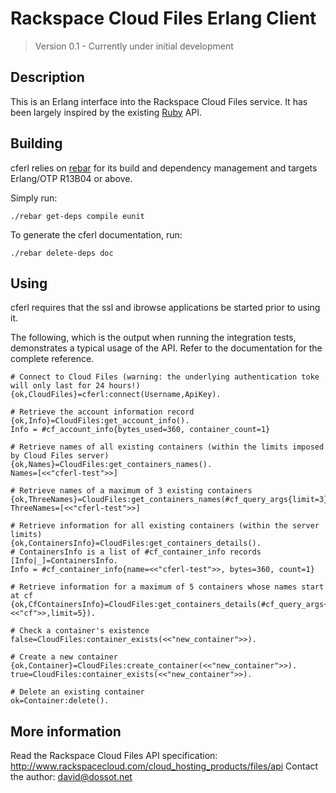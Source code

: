Rackspace Cloud Files Erlang Client
===================================

> Version 0.1 - Currently under initial development

Description
-----------

This is an Erlang interface into the Rackspace Cloud Files service. It has been largely inspired by the existing [Ruby](http://github.com/rackspace/ruby-cloudfiles) API.

Building
--------

cferl relies on [rebar](http://bitbucket.org/basho/rebar/wiki/Home) for its build and dependency management and targets Erlang/OTP R13B04 or above.

Simply run:

    ./rebar get-deps compile eunit

To generate the cferl documentation, run:

    ./rebar delete-deps doc

Using
-----

cferl requires that the ssl and ibrowse applications be started prior to using it.

The following, which is the output when running the integration tests, demonstrates a typical usage of the API. Refer to the documentation for the complete reference.

    # Connect to Cloud Files (warning: the underlying authentication toke will only last for 24 hours!)
    {ok,CloudFiles}=cferl:connect(Username,ApiKey).
    
    # Retrieve the account information record
    {ok,Info}=CloudFiles:get_account_info().
    Info = #cf_account_info{bytes_used=360, container_count=1}
    
    # Retrieve names of all existing containers (within the limits imposed by Cloud Files server)
    {ok,Names}=CloudFiles:get_containers_names().
    Names=[<<"cferl-test">>]

    # Retrieve names of a maximum of 3 existing containers
    {ok,ThreeNames}=CloudFiles:get_containers_names(#cf_query_args{limit=3}).
    ThreeNames=[<<"cferl-test">>]

    # Retrieve information for all existing containers (within the server limits)
    {ok,ContainersInfo}=CloudFiles:get_containers_details().
    # ContainersInfo is a list of #cf_container_info records
    [Info|_]=ContainersInfo.
    Info = #cf_container_info{name=<<"cferl-test">>, bytes=360, count=1}
    
    # Retrieve information for a maximum of 5 containers whose names start at cf
    {ok,CfContainersInfo}=CloudFiles:get_containers_details(#cf_query_args{marker=<<"cf">>,limit=5}).
    
    # Check a container's existence
    false=CloudFiles:container_exists(<<"new_container">>).
    
    # Create a new container
    {ok,Container}=CloudFiles:create_container(<<"new_container">>).
    true=CloudFiles:container_exists(<<"new_container">>).
    
    # Delete an existing container
    ok=Container:delete().

More information
----------------

Read the Rackspace Cloud Files API specification: <http://www.rackspacecloud.com/cloud_hosting_products/files/api>
Contact the author: <david@dossot.net>

